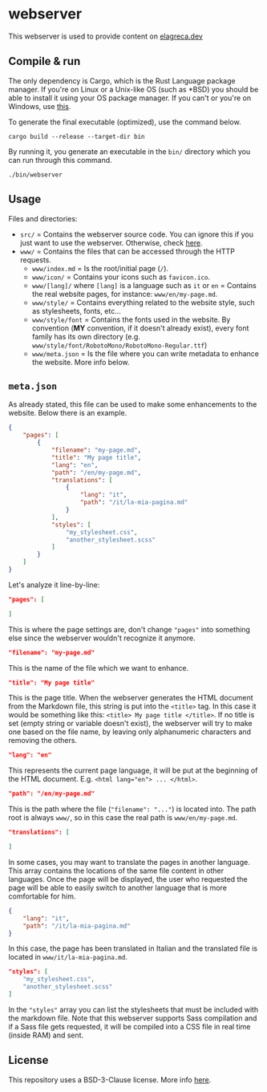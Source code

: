 # webserver
This webserver is used to provide content on [elagreca.dev](https://elagreca.dev)

## Compile & run
The only dependency is Cargo, which is the Rust Language package manager. If you're on Linux or a Unix-like OS (such as \*BSD) you should be able to install it using your OS package manager. If you can't or you're on Windows, use [this](https://rustup.rs).  

To generate the final executable (optimized), use the command below.
```
cargo build --release --target-dir bin
```
By running it, you generate an executable in the `bin/` directory which you can run through this command.
```
./bin/webserver
```

## Usage
Files and directories:
  - `src/` = Contains the webserver source code. You can ignore this if you just want to use the webserver. Otherwise, check [here](src/).
  - `www/` = Contains the files that can be accessed through the HTTP requests.
    - `www/index.md` = Is the root/initial page (`/`).
    - `www/icon/` = Contains your icons such as `favicon.ico`.
    - `www/[lang]/` where `[lang]` is a language such as `it` or `en` = Contains the real website pages, for instance: `www/en/my-page.md`.
    - `www/style/` = Contains everything related to the website style, such as stylesheets, fonts, etc...
    - `www/style/font` = Contains the fonts used in the website. By convention (**MY** convention, if it doesn't already exist), every font family has its own directory (e.g. `www/style/font/RobotoMono/RobotoMono-Regular.ttf`)
    - `www/meta.json` = Is the file where you can write metadata to enhance the website. More info below.

## `meta.json`
As already stated, this file can be used to make some enhancements to the website. Below there is an example.
``` JSON
{
    "pages": [
        {
            "filename": "my-page.md",
            "title": "My page title",
            "lang": "en",
            "path": "/en/my-page.md",
            "translations": [
                {
                    "lang": "it",
                    "path": "/it/la-mia-pagina.md"
                }
            ],
            "styles": [
                "my_stylesheet.css",
                "another_stylesheet.scss"
            ]
        }
    ]
}
```
Let's analyze it line-by-line:  

``` JSON
"pages": [

]
```
This is where the page settings are, don't change `"pages"` into something else since the webserver wouldn't recognize it anymore.

``` JSON
"filename": "my-page.md"
```
This is the name of the file which we want to enhance.

``` JSON
"title": "My page title"
```
This is the page title. When the webserver generates the HTML document from the Markdown file, this string is put into the `<title>` tag. In this case it would be something like this: `<title> My page title </title>`. If no title is set (empty string or variable doesn't exist), the webserver will try to make one based on the file name, by leaving only alphanumeric characters and removing the others.

``` JSON
"lang": "en"
```
This represents the current page language, it will be put at the beginning of the HTML document. E.g. `<html lang="en"> ... </html>`.

``` JSON
"path": "/en/my-page.md"
```
This is the path where the file (`"filename": "..."`) is located into. The path root is always `www/`, so in this case the real path is `www/en/my-page.md`.

``` JSON
"translations": [

]
```
In some cases, you may want to translate the pages in another language. This array contains the locations of the same file content in other languages. Once the page will be displayed, the user who requested the page will be able to easily switch to another language that is more comfortable for him.

``` JSON
{
    "lang": "it",
    "path": "/it/la-mia-pagina.md"
}
```
In this case, the page has been translated in Italian and the translated file is located in `www/it/la-mia-pagina.md`.

``` JSON
"styles": [
    "my_stylesheet.css",
    "another_stylesheet.scss"
]
```
In the `"styles"` array you can list the stylesheets that must be included with the markdown file. Note that this webserver supports Sass compilation and if a Sass file gets requested, it will be compiled into a CSS file in real time (inside RAM) and sent.


## License
This repository uses a BSD-3-Clause license. More info [here](https://github.com/EdoardoLaGreca/webserver/blob/main/LICENSE).

